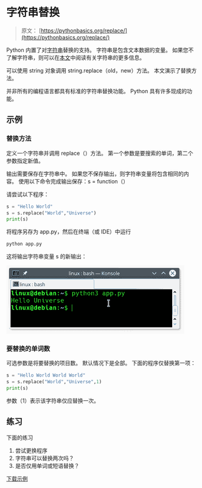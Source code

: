 # 字符串替换

> 原文： [https://pythonbasics.org/replace/](https://pythonbasics.org/replace/)

Python 内置了对[字符串](https://pythonbasics.org/strings/)替换的支持。 字符串是包含文本数据的变量。 如果您不了解字符串，则可以在[本文](https://pythonbasics.org/strings/)中阅读有关字符串的更多信息。

可以使用 string 对象调用 string.replace（old，new）方法。 本文演示了替换方法。

并非所有的编程语言都具有标准的字符串替换功能。 Python 具有许多现成的功能。



## 示例

### 替换方法

定义一个字符串并调用 replace（）方法。 第一个参数是要搜索的单词，第二个参数指定新值。

输出需要保存在字符串中。 如果您不保存输出，则字符串变量将包含相同的内容。 使用以下命令完成输出保存：s = function（）

请尝试以下程序：

```py
s = "Hello World"
s = s.replace("World","Universe")
print(s)

```

将程序另存为 app.py，然后在终端（或 IDE）中运行

```py
python app.py

```

这将输出字符串变量 s 的新输出：

![python replace](img/be45efc6bdd10368a1f750fa80e0a691.jpg)

### 要替换的单词数

可选参数是将要替换的项目数。 默认情况下是全部。
下面的程序仅替换第一项：

```py
s = "Hello World World World"
s = s.replace("World","Universe",1)
print(s)

```

参数（1）表示该字符串仅应替换一次。

## 练习

下面的练习

1.  尝试更换程序
2.  字符串可以替换两次吗？
3.  是否仅用单词或短语替换？

[下载示例](https://gum.co/dcsp)